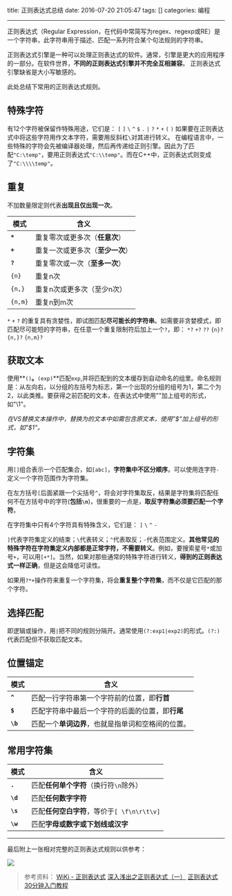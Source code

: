 title: 正则表达式总结
date: 2016-07-20 21:05:47
tags: []
categories: 编程

---

正则表达式（Regular Expression，在代码中常简写为regex、regexp或RE）是一个字符串，此字符串用于描述、匹配一系列符合某个句法规则的字符串。

正则表达式引擎是一种可以处理正则表达式的软件。通常，引擎是更大的应用程序的一部分。在软件世界，**不同的正则表达式引擎并不完全互相兼容**。
正则表达式引擎缺省是大小写敏感的。

此处总结下常用的正则表达式规则。

<!--more-->

## 特殊字符

有12个字符被保留作特殊用途，它们是：
`[` `]` `\` `^` `$` `.` `|` `?` `*` `+` `(` `)`
如果要在正则表达式中将这些字符用作文本字符，需要用反斜杠`\`对其进行转义。
在编程语言中，一些特殊的字符会先被编译器处理，然后再传递给正则引擎。因此为了匹配`"C:\temp"`，要用正则表达式`"C:\\temp"`。而在C++中，正则表达式则变成了`"C:\\\\temp"`。

## 重复

不加数量限定则代表**出现且仅出现一次**。

|模式|含义|
|---|----|
|**`*`**|重复零次或更多次（**任意次**）|
|**`+`**|重复一次或更多次（**至少一次**）|
|**`?`**|重复零次或一次（**至多一次**）|
|`{n}`|重复n次|
|`{n,}`|重复n次或更多次（至少n次）|
|`{n,m}`|重复n到m次|

`*` `+` `?` 的重复具有贪婪性，即试图匹配**尽可能长的字符串**。如需要非贪婪模式，即匹配尽可能短的字符串，在任意一个重复限制符后加上一个`?`，即：
`*?`  `+?`  `??`  `{n}?`  `{n,}?`  `{n,m}?`

## 获取文本

使用**`()`**。**`(exp)`**匹配`exp`,并将匹配到的文本缓存到自动命名的组里。命名规则是：从左向右，以分组的左括号为标志，第一个出现的分组的组号为1，第二个为2，以此类推。要获得之前匹配的文本，在表达式中使用"\"加上组号的形式，如"\1"。

*在VS替换文本操作中，替换为的文本中如需包含原文本，使用"$"加上组号的形式，如"$1"。*

## 字符集

用`[]`组合表示一个匹配集合，如`[abc]`，**字符集中不区分顺序**。可以使用连字符`-`定义一个字符范围作为字符集。

在左方括号`[`后面紧跟一个尖括号`^`，将会对字符集取反，结果是字符集将匹配任何不在方括号中的字符(**包括`\n`**)，很重要的一点是，**取反字符集必须要匹配一个字符**。

在字符集中只有4个字符具有特殊含义，它们是：
`]` `\` `^` `-`

`]`代表字符集定义的结束；`\`代表转义；`^`代表取反；`-`代表范围定义。**其他常见的特殊字符在字符集定义内部都是正常字符，不需要转义**。例如，要搜索星号`*`或加号`+`，可以用`[+*]`。当然，如果对那些通常的特殊字符进行转义，**得到的正则表达式一样正确**，但是这会降低可读性。

如果用`?*+`操作符来重复一个字符集，将会**重复整个字符集**，而不仅是它匹配的那个字符。

## 选择匹配

即逻辑或操作，用`|`把不同的规则分隔开。通常使用`(?:exp1|exp2)`的形式。`(?:)`代表匹配但不获取匹配文本。

## 位置锚定

|模式|含义|
|---|----|
|**`^`**|匹配一行字符串第一个字符前的位置，即**行首**|
|**`$`**|匹配字符串中最后一个字符的后面的位置，即**行尾**|
|**`\b`**|匹配一个**单词边界**，也就是指单词和空格间的位置。|

## 常用字符集

|模式|含义|
|---|----|
|**`.`**|匹配**任何单个字符**（换行符`\n`除外）|
|**`\d`**|匹配**任何数字字符**|
|**`\s`**|匹配**任何空白字符**，等价于`[ \f\n\r\t\v]`|
|**`\w`**|匹配**字母或数字或下划线或汉字**|

----------

最后附上一张相对完整的正则表达式规则以供参考：

![](http://gmf.shengnengjin.cn/pyre_ebb9ce1c-e5e8-4219-a8ae-7ee620d5f9f1.png)

> 参考资料：
> [WiKi - 正则表达式](http://zh.wikipedia.org/wiki/正则表达式)
> [深入浅出之正则表达式（一）](http://dragon.cnblogs.com/archive/2006/05/08/394078.html)
> [正则表达式30分钟入门教程](http://deerchao.net/tutorials/regex/regex.htm)

